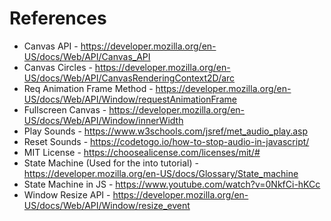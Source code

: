 # References

-   Canvas API - https://developer.mozilla.org/en-US/docs/Web/API/Canvas_API
-   Canvas Circles - https://developer.mozilla.org/en-US/docs/Web/API/CanvasRenderingContext2D/arc
-   Req Animation Frame Method - https://developer.mozilla.org/en-US/docs/Web/API/Window/requestAnimationFrame
-   Fullscreen Canvas - https://developer.mozilla.org/en-US/docs/Web/API/Window/innerWidth
-   Play Sounds - https://www.w3schools.com/jsref/met_audio_play.asp
-   Reset Sounds - https://codetogo.io/how-to-stop-audio-in-javascript/
-   MIT License - https://choosealicense.com/licenses/mit/#
-   State Machine (Used for the into tutorial) - https://developer.mozilla.org/en-US/docs/Glossary/State_machine
-   State Machine in JS - https://www.youtube.com/watch?v=0NkfCi-hKCc
-   Window Resize API - https://developer.mozilla.org/en-US/docs/Web/API/Window/resize_event

